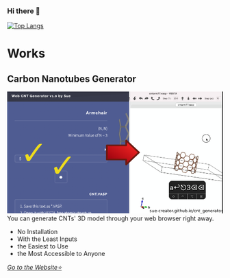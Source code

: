 ### Hi there 👋

[![Top Langs](https://github-readme-stats-sue-creator.vercel.app/api/top-langs/?username=sue-creator&exclude_repo=github-readme-stats,sue-creator.github.io&hide=css,html,scss,javascript&layout=compact)](https://github.com/anuraghazra/github-readme-stats)

# Works
## Carbon Nanotubes Generator 

[![Carbon Nanotubes Generator Demonstration](https://github.com/sue-creator/cnt_generator/raw/main/readmeImg.png)](https://youtube.com/watch?v=0635k6-32jk&feature=shares)
<br>You can generate CNTs' 3D model through your web browser right away. <br>
- No Installation
- With the Least Inputs
- the Easiest to Use
- the Most Accessible to Anyone


<a href="https://sue-creator.github.io/cnt_generator/" target="_blank" rel="noopener noreferrer"> _Go to the Website⭐_</a><br><br>





<!--
**sue-creator/sue-creator** is a ✨ _special_ ✨ repository because its `README.md` (this file) appears on your GitHub profile.

Here are some ideas to get you started:

- 🔭 I’m currently working on ...
- 🌱 I’m currently learning ...
- 👯 I’m looking to collaborate on ...
- 🤔 I’m looking for help with ...
- 💬 Ask me about ...
- 📫 How to reach me: ...
- 😄 Pronouns: ...
- ⚡ Fun fact: ...
-->
